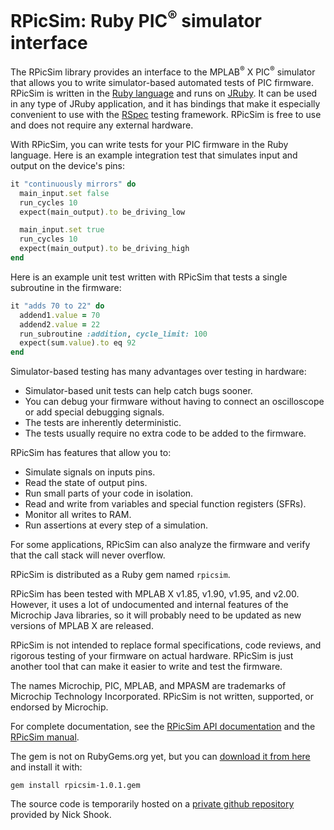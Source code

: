 # RPicSim: Ruby PIC<sup>®</sup> simulator interface

The RPicSim library provides an interface to the MPLAB<sup>®</sup> X PIC<sup>®</sup> simulator that allows you to write simulator-based automated tests of PIC firmware.
RPicSim is written in the [Ruby language](http://ruby-lang.org) and runs on [JRuby](http://jruby.org).
It can be used in any type of JRuby application, and it has bindings that make it especially convenient to use with the [RSpec](http://rspec.info) testing framework.
RPicSim is free to use and does not require any external hardware.

With RPicSim, you can write tests for your PIC firmware in the Ruby language.  Here is an example integration test that simulates input and output on the device's pins:

```ruby
it "continuously mirrors" do
  main_input.set false
  run_cycles 10
  expect(main_output).to be_driving_low

  main_input.set true
  run_cycles 10
  expect(main_output).to be_driving_high
end
```

Here is an example unit test written with RPicSim that tests a single subroutine in the firmware:

```ruby
it "adds 70 to 22" do
  addend1.value = 70
  addend2.value = 22
  run_subroutine :addition, cycle_limit: 100
  expect(sum.value).to eq 92
end
```

Simulator-based testing has many advantages over testing in hardware:

* Simulator-based unit tests can help catch bugs sooner.
* You can debug your firmware without having to connect an oscilloscope or add special debugging signals.
* The tests are inherently deterministic.
* The tests usually require no extra code to be added to the firmware.

RPicSim has features that allow you to:

* Simulate signals on inputs pins.
* Read the state of output pins.
* Run small parts of your code in isolation.
* Read and write from variables and special function registers (SFRs).
* Monitor all writes to RAM.
* Run assertions at every step of a simulation.

For some applications, RPicSim can also analyze the firmware and verify that the call stack will never overflow.

RPicSim is distributed as a Ruby gem named `rpicsim`.

RPicSim has been tested with MPLAB X v1.85, v1.90, v1.95, and v2.00.
However, it uses a lot of undocumented and internal features of the Microchip Java libraries, so it will probably need to be updated as new versions of MPLAB X are released.

RPicSim is not intended to replace formal specifications, code reviews, and rigorous testing of your firmware on actual hardware.
RPicSim is just another tool that can make it easier to write and test the firmware.

The names Microchip, PIC, MPLAB, and MPASM are trademarks of Microchip Technology Incorporated.  RPicSim is not written, supported, or endorsed by Microchip.

For complete documentation, see the [RPicSim API documentation](http://www.davidegrayson.com/hold/rpicsim/_index.html) and the [RPicSim manual](http://www.davidegrayson.com/hold/rpicsim/file.Manual.html).

The gem is not on RubyGems.org yet, but you can [download it from here](http://www.davidegrayson.com/hold/rpicsim-1.0.1.gem) and install it with:

    gem install rpicsim-1.0.1.gem

The source code is temporarily hosted on a [private github repository](https://github.com/shicholas/rpicsim) provided by Nick Shook.